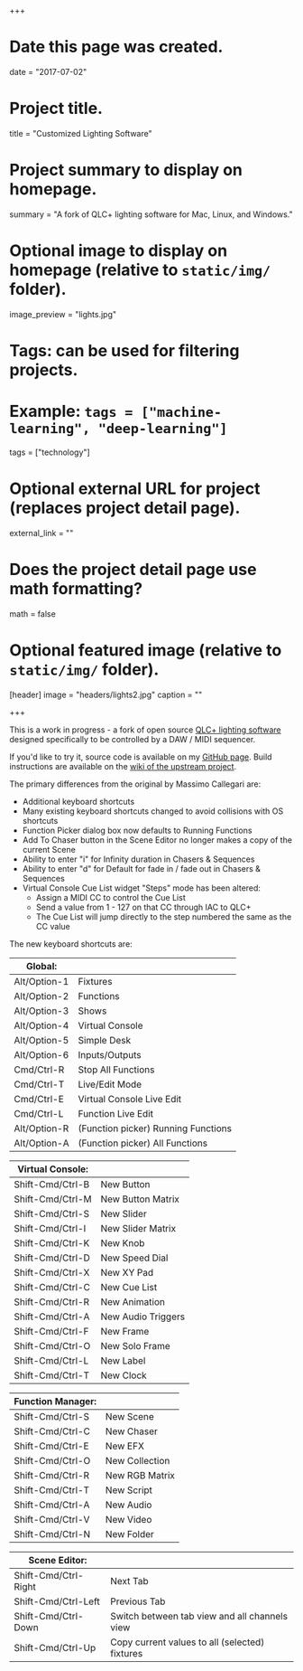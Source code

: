 +++
# Date this page was created.
date = "2017-07-02"

# Project title.
title = "Customized Lighting Software"

# Project summary to display on homepage.
summary = "A fork of QLC+ lighting software for Mac, Linux, and Windows."

# Optional image to display on homepage (relative to `static/img/` folder).
image_preview = "lights.jpg"

# Tags: can be used for filtering projects.
# Example: `tags = ["machine-learning", "deep-learning"]`
tags = ["technology"]

# Optional external URL for project (replaces project detail page).
external_link = ""

# Does the project detail page use math formatting?
math = false

# Optional featured image (relative to `static/img/` folder).
[header]
image = "headers/lights2.jpg"
caption = ""

+++

This is a work in progress - a fork of open source [QLC+ lighting software](http://www.qlcplus.org) designed specifically to be controlled by a DAW / MIDI sequencer.

If you'd like to try it, source code is available on my [GitHub page](https://github.com/mdmayfield/qlcplus). Build instructions are available on the [wiki of the upstream project](https://github.com/mcallegari/qlcplus/wiki).

The primary differences from the original by Massimo Callegari are:

- Additional keyboard shortcuts
- Many existing keyboard shortcuts changed to avoid collisions with OS shortcuts
- Function Picker dialog box now defaults to Running Functions
- Add To Chaser button in the Scene Editor no longer makes a copy of the current Scene
- Ability to enter "i" for Infinity duration in Chasers & Sequences
- Ability to enter "d" for Default for fade in / fade out in Chasers & Sequences
- Virtual Console Cue List widget "Steps" mode has been altered:
  - Assign a MIDI CC to control the Cue List
  - Send a value from 1 - 127 on that CC through IAC to QLC+
  - The Cue List will jump directly to the step numbered the same as the CC value

The new keyboard shortcuts are:

|Global:||
|-----|----|
|Alt/Option-1|Fixtures|
|Alt/Option-2|Functions|
|Alt/Option-3|Shows|
|Alt/Option-4|Virtual Console|
|Alt/Option-5|Simple Desk|
|Alt/Option-6|Inputs/Outputs|
|Cmd/Ctrl-R|Stop All Functions|
|Cmd/Ctrl-T|Live/Edit Mode|
|Cmd/Ctrl-E|Virtual Console Live Edit|
|Cmd/Ctrl-L|Function Live Edit|
|Alt/Option-R|(Function picker) Running Functions|
|Alt/Option-A|(Function picker) All Functions|

|Virtual Console:||
|-----|----|
|Shift-Cmd/Ctrl-B|New Button|
|Shift-Cmd/Ctrl-M|New Button Matrix|
|Shift-Cmd/Ctrl-S|New Slider|
|Shift-Cmd/Ctrl-I|New Slider Matrix|
|Shift-Cmd/Ctrl-K|New Knob|
|Shift-Cmd/Ctrl-D|New Speed Dial|
|Shift-Cmd/Ctrl-X|New XY Pad|
|Shift-Cmd/Ctrl-C|New Cue List|
|Shift-Cmd/Ctrl-R|New Animation|
|Shift-Cmd/Ctrl-A|New Audio Triggers|
|Shift-Cmd/Ctrl-F|New Frame|
|Shift-Cmd/Ctrl-O|New Solo Frame|
|Shift-Cmd/Ctrl-L|New Label|
|Shift-Cmd/Ctrl-T|New Clock|

|Function Manager:||
|-----|----|
|Shift-Cmd/Ctrl-S|New Scene|
|Shift-Cmd/Ctrl-C|New Chaser|
|Shift-Cmd/Ctrl-E|New EFX|
|Shift-Cmd/Ctrl-O|New Collection|
|Shift-Cmd/Ctrl-R|New RGB Matrix|
|Shift-Cmd/Ctrl-T|New Script|
|Shift-Cmd/Ctrl-A|New Audio|
|Shift-Cmd/Ctrl-V|New Video|
|Shift-Cmd/Ctrl-N|New Folder|

|Scene Editor:||
|-----|----|
|Shift-Cmd/Ctrl-Right|Next Tab|
|Shift-Cmd/Ctrl-Left|Previous Tab|
|Shift-Cmd/Ctrl-Down|Switch between tab view and all channels view|
|Shift-Cmd/Ctrl-Up|Copy current values to all (selected) fixtures|
